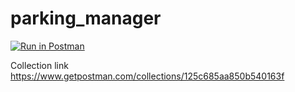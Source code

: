 # parking_manager

[![Run in Postman](https://run.pstmn.io/button.svg)](https://app.getpostman.com/run-collection/125c685aa850b540163f)

Collection link
https://www.getpostman.com/collections/125c685aa850b540163f
